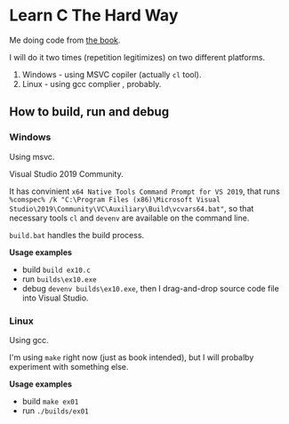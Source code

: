 # Learn C The Hard Way
Me doing code from [the book](https://learncodethehardway.org/c/). 

I will do it two times (repetition legitimizes) on two different platforms.
1. Windows - using MSVC copiler (actually `cl` tool).
2. Linux - using gcc complier , probably.

## How to build, run and debug
### Windows
Using msvc.

Visual Studio 2019 Community.

It has convinient `x64 Native Tools Command Prompt for VS 2019`, that runs `%comspec% /k "C:\Program Files (x86)\Microsoft Visual Studio\2019\Community\VC\Auxiliary\Build\vcvars64.bat"`, so that necessary tools `cl` and `devenv` are available on the command line.

`build.bat` handles the build process.

**Usage examples**
- build `build ex10.c`
- run `builds\ex10.exe`
- debug `devenv builds\ex10.exe`, then I drag-and-drop source code file into Visual Studio.

### Linux
Using gcc.

I'm using `make` right now (just as book intended), but I will probalby experiment with something else.

**Usage examples**
- build `make ex01`
- run `./builds/ex01`